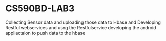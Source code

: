 CS590BD-LAB3
============

Collecting Sensor data and uploading those data to Hbase and Developing Restful webservices and usng the Restfulservice developing the android appliactaion to push data to the hbase 

